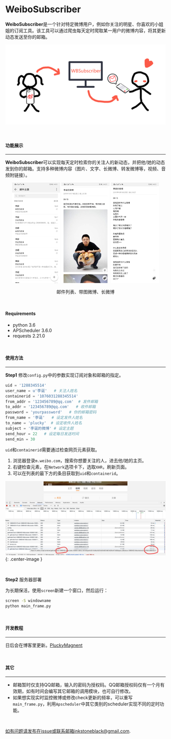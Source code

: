 # WeiboSubscriber
**WeiboSubscriber**是一个针对特定微博用户，例如你关注的明星、你喜欢的小姐姐的订阅工具。该工具可以通过爬虫每天定时爬取某一用户的微博内容，将其更新动态发送至你的邮箱。

![img](ss/1.png)

<br>

#### 功能展示

---

**WeiboSubscriber**可以实现每天定时检索你的关注人的新动态，并把他/她的动态发到你的邮箱。支持多种微博内容（图片、文字、长微博、转发微博等，视频、音频附链接）。

<center class="half">
    <img src = "ss/outline.jpg" width=30%> <img src = "ss/pic.jpg" width=30%> <img src = "ss/long.jpg" width=30%>
    <p> 邮件列表、带图微博、长微博</p>
</center>

<br>

#### Requirements

- python 3.6
- APScheduler 3.6.0
- requests 2.21.0

<br>

#### 使用方法

---

**Step1** 修改`config.py`中的参数实现订阅对象和邮箱的指定。

```python
uid = '1288345514'   
user_name = u'李诞'   # 关注人姓名
containerid = '1076031288345514'
from_addr = '123456789@qq.com'  # 发件邮箱
to_addr = '123456789@qq.com'   # 收件邮箱
password = 'yourpassword'   # 你的邮箱密码
from_name = '李诞'   # 设定发件人姓名
to_name = 'plucky'  # 设定收件人姓名
subject = '李诞的微博' # 设定主题
send_hour = 22   # 设定每日发送时间
send_min = 30 
```

`uid`和`containerid`需要通过检查网页元素获取。

1. 浏览器登录`m.weibo.com`，搜索你想要关注的人，进去他/她的主页。
2. 右键检查元素，在`Network`选项卡下，选取`XHR`，刷新页面。
3. 可以在列表的最下方的条目获取到`uid`和`containerid`。

![img](ss/get.png){: .center-image }

<br>

**Step2** 服务器部署

为长期保活，使用`screen`新建一个窗口，然后运行：

```bash
screen -S windowname
python main_frame.py
```

<br>

#### 开发教程

---

日后会在博客里更新。[PluckyMagnent](<http://pluckytyx.top/>)

<br>

#### 其它

---

- 邮箱暂时仅支持QQ邮箱，输入的密码为授权码。QQ邮箱授权码仅有一个月有效期，如有时间会编写其它邮箱的调用模块，也可自行修改。
- 如果想实现实时监控微博或修改check更新的频率，可以重写`main_frame.py`，利用`Apscheduler`中其它类别的scheduler实现不同的定时功能。

<br>

如有问题请发布在issue或联系邮箱inkstoneblack@gmail.com.